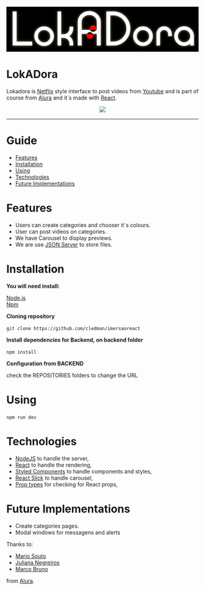 <p align="center">
   <img src=".github/logoDora.jpg"  alt="Preview from the mark"/>
</p>

# LokADora

Lokadora is [Netflix](https://www.netflix.com/) style interface to post vídeos from [Youtube](https://www.youtube.com/) and  is part of course from [Alura](https://www.alura.com.br/) and it´s made with [React](https://reactjs.org). 


<p align="center">
    <img src=".github/preview.gif"/>
</p>

---

# Guide

* [Features](#features)
* [Installation](#installation)
* [Using](#using)
* [Technologies](#technologies)
* [Future Implementations](#future-implementations)


# Features

*  Users can create categories and chooser it´s colours.
*  User can post videos on categories.
*  We have Carousel to display previews.
*  We are use [JSON Server](https://github.com/typicode/json-server)  to store files.



# Installation

**You will need install:**

 [Node.js](https://nodejs.org/en/download/) <br />
 [Npm](https://www.npmjs.com/) 

**Cloning repository**

```git clone https://github.com/cledman/imersaoreact```

**Install dependencies for Backend, on backend folder**

```npm install```

**Configuration from BACKEND**

check the REPOSITORIES folders to change the URL

# Using

```npm run dev```

# Technologies

* [NodeJS](https://nodejs.org/en/) to handle the server, 
* [React](https://reactjs.org) to handle the rendering, 
* [Styled Components](https://www.styled-components.com/) to handle components and styles, 
* [React Slick](https://www.styled-components.com/) to handle carousel, 
* [Prop types](https://www.npmjs.com/package/prop-types) for checking for React props, 



# Future Implementations

*  Create categories pages.
* Modal windows for messagens and alerts

Thanks to:
* [Mario Souto](https://www.linkedin.com/in/omariosouto/) 
* [Juliana Negreiros](https://www.linkedin.com/in/juliananegreiros/) 
* [Marco Bruno](https://www.linkedin.com/in/marcobrunobr/)



from [Alura](https://www.alura.com.br/).
##
